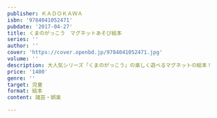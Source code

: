 ```yaml
---
publisher: ＫＡＤＯＫＡＷＡ
isbn: '9784041052471'
pubdate: '2017-04-27'
title: くまのがっこう　マグネットあそび絵本
series: ''
author: ''
cover: 'https://cover.openbd.jp/9784041052471.jpg'
volume: ''
description: 大人気シリーズ「くまのがっこう」の楽しく遊べるマグネットの絵本！
price: '1400'
genre: ''
target: 児童
format: 絵本
content: 諸芸・娯楽

---
```

